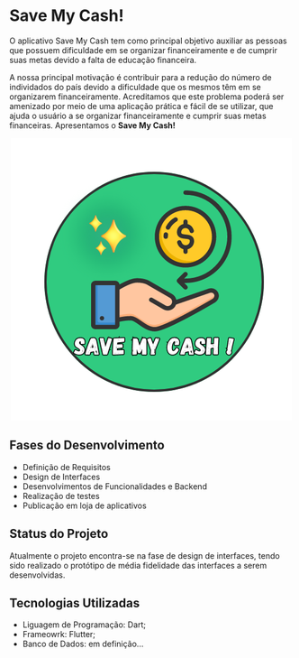 
# Save My Cash!


O aplicativo Save My Cash tem como principal objetivo auxiliar as pessoas que possuem dificuldade em se organizar financeiramente e de cumprir suas metas devido a falta de educação financeira.

A nossa principal motivação é contribuir para a redução do número de individados do país devido a dificuldade que os mesmos têm em se organizarem financeiramente. Acreditamos que este problema poderá ser amenizado por meio de uma aplicação prática e fácil de se utilizar, que ajuda o usuário a se organizar financeiramente e cumprir suas metas financeiras. Apresentamos o __Save My Cash!__

<p align="center">
  <img src="https://raw.githubusercontent.com/GizeleAlves/App-Save-My-Cash/main/logo.png" alt="Logo">
</p>

## Fases do Desenvolvimento

- Definição de Requisitos
- Design de Interfaces
- Desenvolvimentos de Funcionalidades e Backend
- Realização de testes
- Publicação em loja de aplicativos
## Status do Projeto

Atualmente o projeto encontra-se na fase de design de interfaces, tendo sido realizado o protótipo de média fidelidade das interfaces a serem desenvolvidas.
## Tecnologias Utilizadas

- Liguagem de Programação: Dart;
- Frameowrk: Flutter;
- Banco de Dados: em definição...
 
